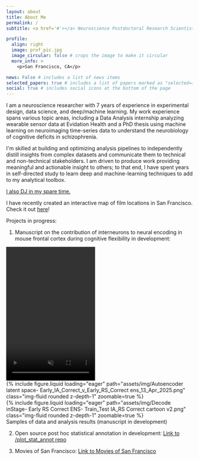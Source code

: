 ```yaml
---
layout: about
title: About Me
permalink: /
subtitle: <a href='#'></a> Neuroscience Postdoctoral Research Scientist at UCSF.

profile:
  align: right
  image: prof_pic.jpg
  image_circular: false # crops the image to make it circular
  more_info: >
    <p>San Francisco, CA</p>

news: False # includes a list of news items
selected_papers: true # includes a list of papers marked as "selected={true}"
social: true # includes social icons at the bottom of the page
---
```


  I am a neuroscience researcher with 7 years of experience in experimental design, data science, and deep/machine learning. My work experience spans various topic areas, including a Data Analysis internship analyzing wearable sensor data at Evidation Health and a PhD thesis using machine learning on neuroimaging time-series data to understand the neurobiology of cognitive deficits in schizophrenia.
  
   I'm skilled at building and optimizing analysis pipelines to independently distill insights from complex datasets and communicate them to technical and non-technical stakeholders. I am driven to produce work providing meaningful and actionable insight to others; to that end, I have spent years in self-directed study to learn deep and machine-learning techniques to add to my analytical toolbox. 


<a href="https://soundcloud.com/djcarloscruzsf" target="_blank" rel="noopener noreferrer">I also DJ in my spare time. </a>

I have recently created an interactive map of film locations in San Francisco. Check it out <a href="http://www.moviesofsanfrancisco.info/">here</a>!
   
  Projects in progress:

   1) Manuscript on the contribution of interneurons to neural encoding in mouse frontal cortex during cognitive flexibility in development: 

<div class="row mt-3">
    <div class="col-sm mt-3 mt-md-0">
        <video width="240" height="360" autoplay loop muted playsinline>
      <source src="{{ site.baseurl }}/assets/video/c6_2 veh cells 16x speed.mp4" type="video/mp4">
      Your browser does not support the video tag.
      </video>
    </div>
    <div class="col-sm mt-3 mt-md-0">
      {% include figure.liquid loading="eager" path="assets/img/Autoencoder latent space- Early_IA_Correct_v_Early_RS_Correct ens_13_Apr_2025.png" class="img-fluid rounded z-depth-1" zoomable=true %}
      </div>
    <div class="col-sm mt-3 mt-md-0">
      {% include figure.liquid loading="eager" path="assets/img/Decode inStage- Early RS Correct ENS- Train_Test IA_RS Correct cartoon v2.png" class="img-fluid rounded z-depth-1" zoomable=true %}
      </div>

</div>
<div class="caption">
    Samples of data and analysis results (manuscript in development)
</div>

   2) Open source post hoc statistical annotation in development: <a href="https://github.com/cjohnsoncruz/plot_posthoc_test" target="_blank" rel="noopener noreferrer">Link to /plot_stat_annot repo</a>

   3)  Movies of San Francisco: <a href="http://www.moviesofsanfrancisco.info/">Link to Movies of San Francisco</a>